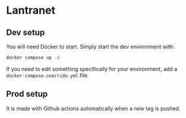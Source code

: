 # Lantranet

## Dev setup

You will need Docker to start.
Simply start the dev environment with:
```bash
docker compose up -d
```

If you need to edit something specifically for your environment, add a `docker-compose.override.yml` file.

## Prod setup

It is made with Github actions automatically when a new tag is pushed.

